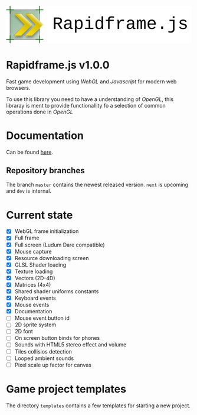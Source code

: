 ![extra](extra/logo.png)

# Rapidframe.js v1.0.0

Fast game development using *WebGL* and *Javascript* for modern web browsers.

To use this library you need to have a understanding of *OpenGL*, this libraray
is ment to provide functionallity fo a selection of common operations done in
*OpenGL*

# Documentation

Can be found [here](http://martus.se/rapidframe/doc/).

## Repository branches
The branch `master` contains the newest released version. `next` is upcoming and
`dev` is internal.

# Current state
 * [X] WebGL frame initialization
 * [X] Full frame
 * [X] Full screen (Ludum Dare compatible)
 * [X] Mouse capture
 * [X] Resource downloading screen
 * [X] GLSL Shader loading
 * [X] Texture loading
 * [X] Vectors (2D-4D)
 * [X] Matrices (4x4)
 * [X] Shared shader uniforms constants
 * [X] Keyboard events
 * [X] Mouse events
 * [X] Documentation
 * [ ] Mouse event button id
 * [ ] 2D sprite system
 * [ ] 2D font
 * [ ] On screen button binds for phones
 * [ ] Sounds with HTML5 stereo effect and volume
 * [ ] Tiles collisios detection
 * [ ] Looped ambient sounds
 * [ ] Pixel scale up factor for canvas

# Game project templates
The directory ```templates``` contains a few templates for starting a new project.

